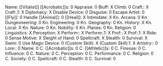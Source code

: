Name: [[Vitalist]]
[[Acrobatic]]s: 0
Appraise: 0
Bluff: X
Climb: 0
Craft:: X
Craft:.1: X
Diplomacy: X
Disable Device: 0
Disguise: 0
Escape Artist: 0
[[Fly]]: 0
Handle [[Animal]]: 0
[[Heal]]: X
Intimidate: X
Kn. Arcana: 0
Kn. Dungeoneering: 0
Kn. Engineering: 0
Kn. Geography: 0
Kn. History: X
Kn. Local: X
Kn. Nature: 0
Kn. Nobility: 0
Kn. Planes: 0
Kn. Religion: 0
Linguistics: X
Perception: X
Perform:: X
Perform:.1: X
Prof:: X
Prof:.1: X
Ride: 0
Sense Motive: X
Sleight of Hand: 0
Spellcraft: X
Stealth: 0
Survival: X
Swim: 0
Use Magic Device: 0
(Custom Skill): X
(Custom Skill).1: X
Artistry:: 0
Lore:: 0
Name: 0
C. [[Acrobatic]]s: 0
C. [[Athletic]]s: 0
C. Finesse: 0
C. Influence: 0
C. Nature: 0
C. Perception: 0
C. Performance: 0
C. Religion: 0
C. Society: 0
C. Spellcraft: 0
C. Stealth: 0
C. Survival: 0
